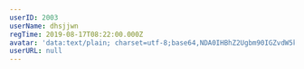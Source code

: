 ```yaml
---
userID: 2003
userName: dhsjjwn
regTime: 2019-08-17T08:22:00.000Z
avatar: 'data:text/plain; charset=utf-8;base64,NDA0IHBhZ2Ugbm90IGZvdW5kCg=='
userURL: null
---
```




